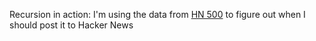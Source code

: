<!-- slug: 2017/04/12/24 -->
<!-- published: 2017-04-12T05:31:49.134Z -->

Recursion in action: I'm using the data from [HN 500](https://hn500.brntn.me) to figure out when I should post it to Hacker News